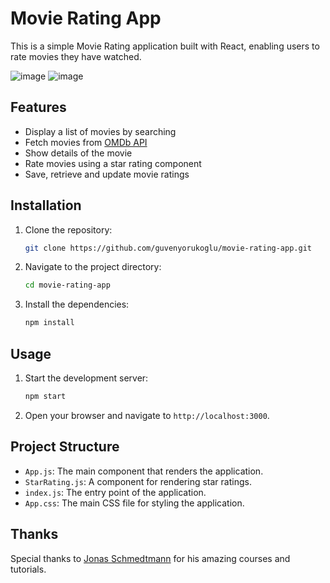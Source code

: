 # Movie Rating App

This is a simple Movie Rating application built with React, enabling users to rate movies they have watched.

![image](https://github.com/user-attachments/assets/c1c93229-ef3f-4763-a7a1-b0987e6a30ea)
![image](https://github.com/user-attachments/assets/67771b90-0ad8-4a98-afaf-327738b8578d)


## Features

- Display a list of movies by searching
- Fetch movies from [OMDb API](https://www.omdbapi.com/)
- Show details of the movie 
- Rate movies using a star rating component
- Save, retrieve and update movie ratings

## Installation

1. Clone the repository:
    ```sh
    git clone https://github.com/guvenyorukoglu/movie-rating-app.git
    ```
2. Navigate to the project directory:
    ```sh
    cd movie-rating-app
    ```
3. Install the dependencies:
    ```sh
    npm install
    ```

## Usage

1. Start the development server:
    ```sh
    npm start
    ```
2. Open your browser and navigate to `http://localhost:3000`.

## Project Structure

- `App.js`: The main component that renders the application.
- `StarRating.js`: A component for rendering star ratings.
- `index.js`: The entry point of the application.
- `App.css`: The main CSS file for styling the application.

## Thanks

Special thanks to [Jonas Schmedtmann](https://www.udemy.com/user/jonasschmedtmann/) for his amazing courses and tutorials.
